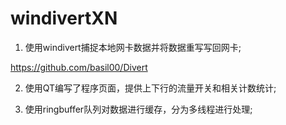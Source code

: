 # windivertXN

1. 使用windivert捕捉本地网卡数据并将数据重写写回网卡;

https://github.com/basil00/Divert

2. 使用QT编写了程序页面，提供上下行的流量开关和相关计数统计;

3. 使用ringbuffer队列对数据进行缓存，分为多线程进行处理;
